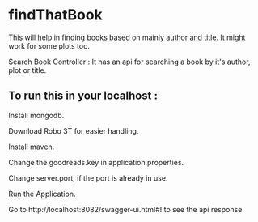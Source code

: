 # findThatBook
This will help in finding books based on mainly author and title. It might work for some plots too.

Search Book Controller : 
It has an api for searching a book by it's author, plot or title.

## To run this in your localhost : 

Install mongodb. 

Download Robo 3T for easier handling.

Install maven.

Change the goodreads.key in application.properties.

Change server.port, if the port is already in use.

Run the Application.

Go to http://localhost:8082/swagger-ui.html#! to see the api response.
